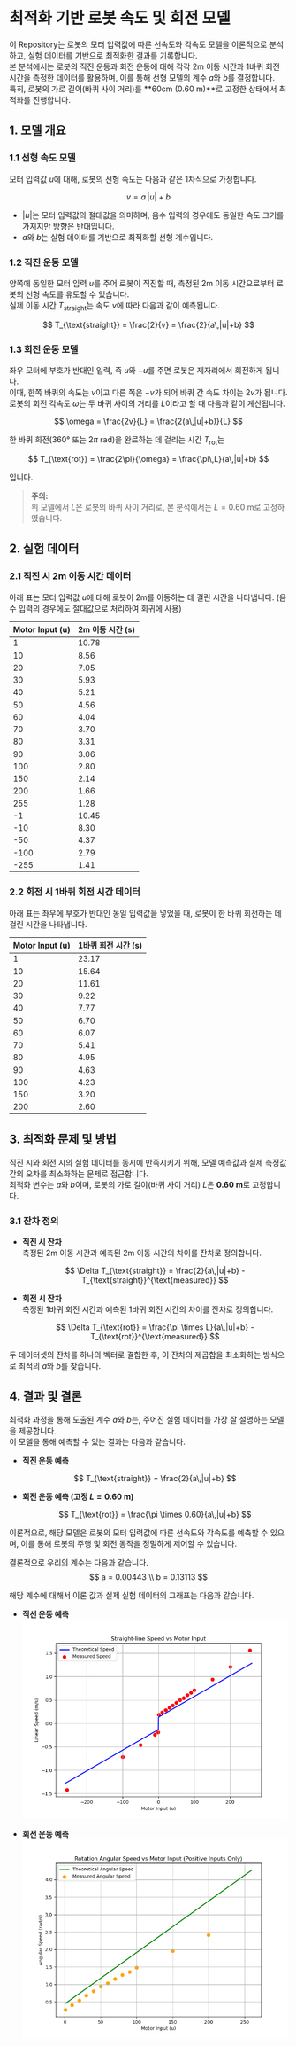 # 최적화 기반 로봇 속도 및 회전 모델

이 Repository는 로봇의 모터 입력값에 따른 선속도와 각속도 모델을 이론적으로 분석하고, 실험 데이터를 기반으로 최적화한 결과를 기록합니다.  
본 분석에서는 로봇의 직진 운동과 회전 운동에 대해 각각 2m 이동 시간과 1바퀴 회전 시간을 측정한 데이터를 활용하며, 이를 통해 선형 모델의 계수 $a$와 $b$를 결정합니다.  
특히, 로봇의 가로 길이(바퀴 사이 거리)를 **60cm (0.60 m)**로 고정한 상태에서 최적화를 진행합니다.

## 1. 모델 개요

### 1.1 선형 속도 모델
모터 입력값 $u$에 대해, 로봇의 선형 속도는 다음과 같은 1차식으로 가정합니다.

$$
v = a\,|u| + b
$$

- $|u|$는 모터 입력값의 절대값을 의미하며, 음수 입력의 경우에도 동일한 속도 크기를 가지지만 방향은 반대입니다.
- $a$와 $b$는 실험 데이터를 기반으로 최적화할 선형 계수입니다.

### 1.2 직진 운동 모델
양쪽에 동일한 모터 입력 $u$를 주어 로봇이 직진할 때, 측정된 2m 이동 시간으로부터 로봇의 선형 속도를 유도할 수 있습니다.  
실제 이동 시간 $T_{\text{straight}}$는 속도 $v$에 따라 다음과 같이 예측됩니다.

$$
T_{\text{straight}} = \frac{2}{v} = \frac{2}{a\,|u|+b}
$$

### 1.3 회전 운동 모델
좌우 모터에 부호가 반대인 입력, 즉 $u$와 $-u$를 주면 로봇은 제자리에서 회전하게 됩니다.  
이때, 한쪽 바퀴의 속도는 $v$이고 다른 쪽은 $-v$가 되어 바퀴 간 속도 차이는 $2v$가 됩니다.  
로봇의 회전 각속도 $\omega$는 두 바퀴 사이의 거리를 $L$이라고 할 때 다음과 같이 계산됩니다.

$$
\omega = \frac{2v}{L} = \frac{2(a\,|u|+b)}{L}
$$

한 바퀴 회전(360° 또는 $2\pi$ rad)을 완료하는 데 걸리는 시간 $T_{\text{rot}}$는

$$
T_{\text{rot}} = \frac{2\pi}{\omega} = \frac{\pi\,L}{a\,|u|+b}
$$

입니다.

> **주의:**  
> 위 모델에서 $L$은 로봇의 바퀴 사이 거리로, 본 분석에서는 $L=0.60$ m로 고정하였습니다.

## 2. 실험 데이터

### 2.1 직진 시 2m 이동 시간 데이터
아래 표는 모터 입력값 $u$에 대해 로봇이 2m를 이동하는 데 걸린 시간을 나타냅니다. (음수 입력의 경우에도 절대값으로 처리하여 회귀에 사용)

| Motor Input (u) | 2m 이동 시간 (s) |
|-----------------|------------------|
| 1               | 10.78            |
| 10              | 8.56             |
| 20              | 7.05             |
| 30              | 5.93             |
| 40              | 5.21             |
| 50              | 4.56             |
| 60              | 4.04             |
| 70              | 3.70             |
| 80              | 3.31             |
| 90              | 3.06             |
| 100             | 2.80             |
| 150             | 2.14             |
| 200             | 1.66             |
| 255             | 1.28             |
| -1              | 10.45            |
| -10             | 8.30             |
| -50             | 4.37             |
| -100            | 2.79             |
| -255            | 1.41             |

### 2.2 회전 시 1바퀴 회전 시간 데이터
아래 표는 좌우에 부호가 반대인 동일 입력값을 넣었을 때, 로봇이 한 바퀴 회전하는 데 걸린 시간을 나타냅니다.

| Motor Input (u) | 1바퀴 회전 시간 (s) |
|-----------------|---------------------|
| 1               | 23.17               |
| 10              | 15.64               |
| 20              | 11.61               |
| 30              | 9.22                |
| 40              | 7.77                |
| 50              | 6.70                |
| 60              | 6.07                |
| 70              | 5.41                |
| 80              | 4.95                |
| 90              | 4.63                |
| 100             | 4.23                |
| 150             | 3.20                |
| 200             | 2.60                |

## 3. 최적화 문제 및 방법

직진 시와 회전 시의 실험 데이터를 동시에 만족시키기 위해, 모델 예측값과 실제 측정값 간의 오차를 최소화하는 문제로 접근합니다.  
최적화 변수는 $a$와 $b$이며, 로봇의 가로 길이(바퀴 사이 거리) $L$은 **0.60 m**로 고정합니다.

### 3.1 잔차 정의
- **직진 시 잔차**  
  측정된 2m 이동 시간과 예측된 2m 이동 시간의 차이를 잔차로 정의합니다.

  $$
  \Delta T_{\text{straight}} = \frac{2}{a\,|u|+b} - T_{\text{straight}}^{\text{measured}}
  $$

- **회전 시 잔차**  
  측정된 1바퀴 회전 시간과 예측된 1바퀴 회전 시간의 차이를 잔차로 정의합니다.

  $$
  \Delta T_{\text{rot}} = \frac{\pi \times L}{a\,|u|+b} - T_{\text{rot}}^{\text{measured}}
  $$

두 데이터셋의 잔차를 하나의 벡터로 결합한 후, 이 잔차의 제곱합을 최소화하는 방식으로 최적의 $a$와 $b$를 찾습니다.

## 4. 결과 및 결론

최적화 과정을 통해 도출된 계수 $a$와 $b$는, 주어진 실험 데이터를 가장 잘 설명하는 모델을 제공합니다.  
이 모델을 통해 예측할 수 있는 결과는 다음과 같습니다.

- **직진 운동 예측**

  $$
  T_{\text{straight}} = \frac{2}{a\,|u|+b}
  $$

- **회전 운동 예측 (고정 $L=0.60$ m)**

  $$
  T_{\text{rot}} = \frac{\pi \times 0.60}{a\,|u|+b}
  $$

이론적으로, 해당 모델은 로봇의 모터 입력값에 따른 선속도와 각속도를 예측할 수 있으며, 이를 통해 로봇의 주행 및 회전 동작을 정밀하게 제어할 수 있습니다.  
  
결론적으로 우리의 계수는 다음과 같습니다.
$$
a = 0.00443 \\
b = 0.13113
$$

해당 계수에 대해서 이론 값과 실제 실험 데이터의 그래프는 다음과 같습니다.

- **직선 운동 예측**
    ![선속도 그래프](images/linear_velocity_result.png)

- **회전 운동 예측**
    ![각속도 그래프](images/angular_velocity_result.png)

